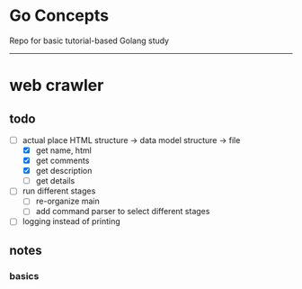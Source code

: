 # Go Concepts
Repo for basic tutorial-based Golang study  

---

# web crawler

## todo
- [ ] actual place HTML structure -> data model structure -> file 
  - [x] get name, html
  - [x] get comments
  - [x] get description
  - [ ] get details
- [ ] run different stages
  - [ ] re-organize main
  - [ ] add command parser to select different stages
- [ ] logging instead of printing

## notes

### basics
